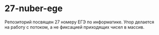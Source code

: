 # 27-nuber-ege
Репозиторий посвящен 27 номеру ЕГЭ по информатике. Упор делается на работу с потоком, а не фиксацией приходящих чисел в массив.
